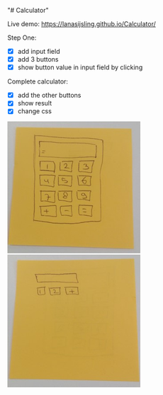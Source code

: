 "# Calculator" 

Live demo: https://lanasijsling.github.io/Calculator/

Step One:
- [x] add input field
- [x] add 3 buttons
- [x] show button value in input field by clicking

Complete calculator:
- [x] add the other buttons
- [x] show result
- [x] change css

![Calculator](Calculator.jpg)
![Calculator_Step1](Calculator_Step1.jpg)
